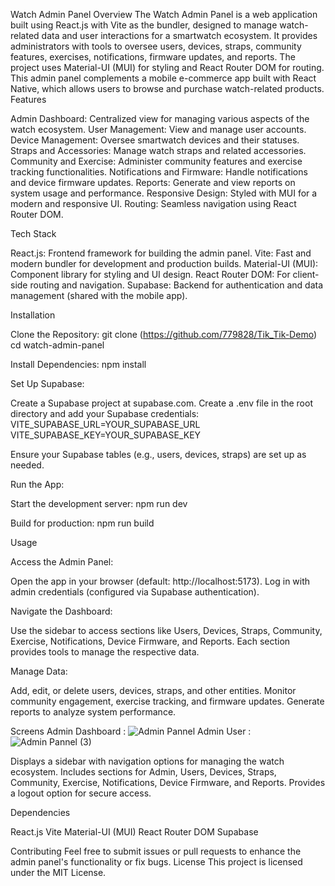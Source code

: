 Watch Admin Panel
Overview
The Watch Admin Panel is a web application built using React.js with Vite as the bundler, designed to manage watch-related data and user interactions for a smartwatch ecosystem. It provides administrators with tools to oversee users, devices, straps, community features, exercises, notifications, firmware updates, and reports. The project uses Material-UI (MUI) for styling and React Router DOM for routing. This admin panel complements a mobile e-commerce app built with React Native, which allows users to browse and purchase watch-related products.
Features

Admin Dashboard: Centralized view for managing various aspects of the watch ecosystem.
User Management: View and manage user accounts.
Device Management: Oversee smartwatch devices and their statuses.
Straps and Accessories: Manage watch straps and related accessories.
Community and Exercise: Administer community features and exercise tracking functionalities.
Notifications and Firmware: Handle notifications and device firmware updates.
Reports: Generate and view reports on system usage and performance.
Responsive Design: Styled with MUI for a modern and responsive UI.
Routing: Seamless navigation using React Router DOM.

Tech Stack

React.js: Frontend framework for building the admin panel.
Vite: Fast and modern bundler for development and production builds.
Material-UI (MUI): Component library for styling and UI design.
React Router DOM: For client-side routing and navigation.
Supabase: Backend for authentication and data management (shared with the mobile app).

Installation

Clone the Repository:
git clone (https://github.com/779828/Tik_Tik-Demo)
cd watch-admin-panel

Install Dependencies:
npm install


Set Up Supabase:

Create a Supabase project at supabase.com.
Create a .env file in the root directory and add your Supabase credentials:
VITE_SUPABASE_URL=YOUR_SUPABASE_URL
VITE_SUPABASE_KEY=YOUR_SUPABASE_KEY

Ensure your Supabase tables (e.g., users, devices, straps) are set up as needed.

Run the App:

Start the development server:
npm run dev

Build for production:
npm run build

Usage

Access the Admin Panel:

Open the app in your browser (default: http://localhost:5173).
Log in with admin credentials (configured via Supabase authentication).


Navigate the Dashboard:

Use the sidebar to access sections like Users, Devices, Straps, Community, Exercise, Notifications, Device Firmware, and Reports.
Each section provides tools to manage the respective data.


Manage Data:

Add, edit, or delete users, devices, straps, and other entities.
Monitor community engagement, exercise tracking, and firmware updates.
Generate reports to analyze system performance.

Screens
Admin Dashboard :
![Admin Pannel](https://github.com/user-attachments/assets/c115e642-5c25-4d4b-8edf-462f3e66dbc9)
Admin User :
![Admin Pannel (3)](https://github.com/user-attachments/assets/3dacc9fb-f0c4-4341-bc9a-3f7f29be5c09)

Displays a sidebar with navigation options for managing the watch ecosystem.
Includes sections for Admin, Users, Devices, Straps, Community, Exercise, Notifications, Device Firmware, and Reports.
Provides a logout option for secure access.

Dependencies

React.js
Vite
Material-UI (MUI)
React Router DOM
Supabase

Contributing
Feel free to submit issues or pull requests to enhance the admin panel's functionality or fix bugs.
License
This project is licensed under the MIT License.

